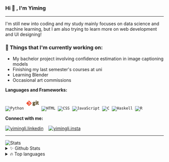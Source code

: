 <h3> Hi 👋 , I'm Yiming <br/></h3>
<hr />
I'm still new into coding and my study mainly focuses on data science and machine learning, but I am also trying to learn more on web development and UI designing!

<h3>💼 Things that I'm currently working on:</h3>
<ul>
  <li>My bachelor project involving confidence estimation in image captioning models</li>
  <li>Finishing my last semester's courses at uni</li>
  <li>Learning Blender</li>
  <li>Occasional art commissions</li>
</ul>

**Languages and Frameworks:**
<p align="left">
  <code><img src="https://github.com/abranhe/programming-languages-logos/blob/master/src/python/python_48x48.png" alt="Python" width="40" height="40" /></code>&nbsp;
  <code><img src="https://raw.githubusercontent.com/github/explore/80688e429a7d4ef2fca1e82350fe8e3517d3494d/topics/git/git.png" alt="git" width="40" height="40" /></code>&nbsp;
  <code><img src="https://github.com/abranhe/programming-languages-logos/blob/master/src/html/html_48x48.png" alt="HTML" width="40" height="40" /></code>&nbsp;
  <code><img src="https://github.com/abranhe/programming-languages-logos/blob/master/src/css/css_48x48.png" alt="CSS" width="40" height="40" /></code>&nbsp;
  <code><img src="https://github.com/abranhe/programming-languages-logos/blob/master/src/javascript/javascript_24x24.png" alt="JavaScript" width="40" height="40" /></code>&nbsp;
  <code><img src="https://github.com/abranhe/programming-languages-logos/blob/master/src/c/c_48x48.png" alt="C" width="40" height="40" /></code>&nbsp;
  <code><img src="https://github.com/abranhe/programming-languages-logos/blob/master/src/haskell/haskell_48x48.png" alt="Haskell" width="40" height="40" /></code>&nbsp;
  <code><img src="https://github.com/abranhe/programming-languages-logos/blob/master/src/r/r_48x48.png" alt="R" width="40" height="40" /></code>&nbsp;
</p>

**Connect with me:**

<p align="left">
  <a href="https://www.linkedin.com/in/yimingli000/" target="blank"><img align="center" src="https://cdn.jsdelivr.net/npm/simple-icons@3.0.1/icons/linkedin.svg" alt="yimingli.linkedin" height="40" width="40" /></a> &nbsp;&nbsp;
  <a href="https://www.instagram.com/yiming000/" target="blank"><img align="center" src="https://cdn.jsdelivr.net/npm/simple-icons@3.0.1/icons/instagram.svg" alt="yimingli.insta" height="40" width="40" /></a> &nbsp;&nbsp;
  <!-- <a href="https://twitter.com/vatana_chhorn" target="blank"><img align="center" src="https://cdn.jsdelivr.net/npm/simple-icons@3.0.1/icons/twitter.svg" alt="bhanot_kushal" height="40" width="40" /></a> &nbsp;&nbsp;
  <a href="https://www.facebook.com/vatan4c" target="blank"><img align="center" src="https://cdn.jsdelivr.net/npm/simple-icons@3.0.1/icons/facebook.svg" alt="kushal.bhanot.98" height="40" width="40" /></a> &nbsp;&nbsp;
  <a href="https://open.spotify.com/user/onlyvatana23?si=-McUZw0zTj-a8SvbVe1qZA" target="blank"><img align="center" src="https://cdn.jsdelivr.net/npm/simple-icons@3.0.1/icons/spotify.svg" alt="kushal.bhanot.98" height="40" width="40" /></a>
  &nbsp;&nbsp;
  <a href="https://www.goodreads.com/user/show/83098234-vatana-chhorn" target="blank"><img align="center" src="https://cdn.jsdelivr.net/npm/simple-icons@3.0.1/icons/goodreads.svg" alt="kushal.bhanot.98" height="40" width="40" /></a> &nbsp;&nbsp;
  <a href="https://unsplash.com/@vatanachhorn" target="blank"><img align="center" src="https://cdn.jsdelivr.net/npm/simple-icons@3.0.1/icons/unsplash.svg" alt="kushal.bhanot.98" height="40" width="40" /></a> &nbsp;&nbsp; -->
</p>

<!-- <a id="link" href="https://github.com/ccard1002/ccard1002/raw/master/CV/CV.pdf"><b>CLICK HERE TO DOWNLOAD MY CURRICULUM VITAE</b></a> -->
<hr />
<!-- <h3><br/></h3>  -->
<img src="https://komarev.com/ghpvc/?username=ccard1002" alt="Stats" />

<details>
  <summary>✨ Github Stats</summary>
  <br>
  <img align="left" alt="Vatana's Github Stats" src="https://github-readme-stats.vercel.app/api?username=ccard1002&show_icons=true&theme=dracula" />
  <br>
  <br>
  <br>
  <br>
  <br>
  <br>
  <br>
  <br>
  <br>
</details>
<details>
  <summary>🔥 Top languages</summary>
  <br>
  <img align="left" alt="Vatana's Github Stats" src="https://github-readme-stats.vercel.app/api/top-langs/?username=ccard1002&theme=dracula" /> <br>
  <br>
  <br>
  <br>
  <br>
  <br>
  <br>
  <br>
</details>
